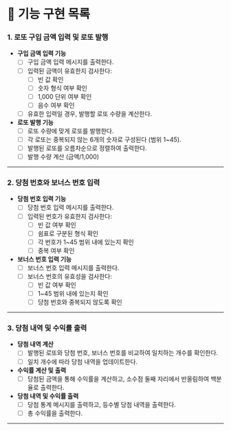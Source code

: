# 📝 기능 구현 목록

### 1. 로또 구입 금액 입력 및 로또 발행

- **구입 금액 입력 기능**
    - [ ] 구입 금액 입력 메시지를 출력한다.
    - [ ] 입력된 금액이 유효한지 검사한다:
        - [ ] 빈 값 확인
        - [ ] 숫자 형식 여부 확인
        - [ ] 1,000 단위 여부 확인
        - [ ] 음수 여부 확인
    - [ ] 유효한 입력일 경우, 발행할 로또 수량을 계산한다.

- **로또 발행 기능**
    - [ ] 로또 수량에 맞게 로또를 발행한다.
    - [ ] 각 로또는 중복되지 않는 6개의 숫자로 구성된다 (범위 1~45).
    - [ ] 발행된 로또를 오름차순으로 정렬하여 출력한다.
    - [ ] 발행 수량 계산 (금액/1,000)

---

### 2. 당첨 번호와 보너스 번호 입력

- **당첨 번호 입력 기능**
    - [ ] 당첨 번호 입력 메시지를 출력한다.
    - [ ] 입력된 번호가 유효한지 검사한다:
        - [ ] 빈 값 여부 확인
        - [ ] 쉼표로 구분된 형식 확인
        - [ ] 각 번호가 1~45 범위 내에 있는지 확인
        - [ ] 중복 여부 확인

- **보너스 번호 입력 기능**
    - [ ] 보너스 번호 입력 메시지를 출력한다.
    - [ ] 보너스 번호의 유효성을 검사한다:
        - [ ] 빈 값 여부 확인
        - [ ] 1~45 범위 내에 있는지 확인
        - [ ] 당첨 번호와 중복되지 않도록 확인

---

### 3. 당첨 내역 및 수익률 출력

- **당첨 내역 계산**
    - [ ] 발행된 로또와 당첨 번호, 보너스 번호를 비교하여 일치하는 개수를 확인한다.
    - [ ] 일치 개수에 따라 당첨 내역을 업데이트한다.

- **수익률 계산 및 출력**
    - [ ] 당첨된 금액을 통해 수익률을 계산하고, 소수점 둘째 자리에서 반올림하여 백분율로 출력한다.

- **당첨 내역 및 수익률 출력**
    - [ ] 당첨 통계 메시지를 출력하고, 등수별 당첨 내역을 출력한다.
    - [ ] 총 수익률을 출력한다.

---


